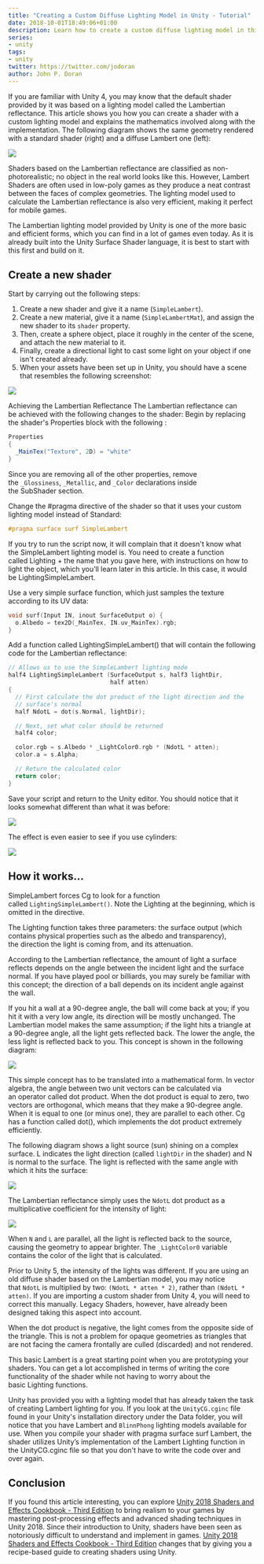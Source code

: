 ```yaml
---
title: "Creating a Custom Diffuse Lighting Model in Unity - Tutorial"
date: 2018-10-01T18:49:06+01:00
description: Learn how to create a custom diffuse lighting model in this tutorial by John P. Doran, a passionate and seasoned technical game designer and software engineer.
series:
- unity
tags:
- unity
twitter: https://twitter.com/jodoran
author: John P. Doran
---
```


If you are familiar with Unity 4, you may know that the default shader provided by it was based on a lighting model called the Lambertian reflectance. This article shows you how you can create a shader with a custom lighting model and explains the mathematics involved along with the implementation. The following diagram shows the same geometry rendered with a standard shader (right) and a diffuse Lambert one (left):

![](https://s3-eu-west-1.amazonaws.com/images.tutorialedge.net/images/gamedev/unity/custom-diffuse-lighting-tutorial/image1-17.png)

Shaders based on the Lambertian reflectance are classified as non-photorealistic; no object in the real world looks like this. However, Lambert Shaders are often used in low-poly games as they produce a neat contrast between the faces of complex geometries. The lighting model used to calculate the Lambertian reflectance is also very efficient, making it perfect for mobile games.

The Lambertian lighting model provided by Unity is one of the more basic and efficient forms, which you can find in a lot of games even today. As it is already built into the Unity Surface Shader language, it is best to start with this first and build on it. 

## Create a new shader

Start by carrying out the following steps:

1. Create a new shader and give it a name (`SimpleLambert`).
1. Create a new material, give it a name (`SimpleLambertMat`), and assign the new shader to its `shader` property.
1. Then, create a sphere object, place it roughly in the center of the scene, and attach the new material to it.
1. Finally, create a directional light to cast some light on your object if one isn't created already.
1. When your assets have been set up in Unity, you should have a scene that resembles the following screenshot:

![](https://s3-eu-west-1.amazonaws.com/images.tutorialedge.net/images/gamedev/unity/custom-diffuse-lighting-tutorial/image2-19.png)

Achieving the Lambertian Reflectance
The Lambertian reflectance can be achieved with the following changes to the shader:
Begin by replacing the shader's Properties block with the following :

```c#
Properties 
{
  _MainTex("Texture", 2D) = "white" 
}
```

Since you are removing all of the other properties, remove the `_Glossiness`, `_Metallic`, and `_Color` declarations inside the SubShader section.

Change the #pragma directive of the shader so that it uses your custom lighting model instead of Standard:

```c
#pragma surface surf SimpleLambert  
```

If you try to run the script now, it will complain that it doesn't know what the SimpleLambert lighting model is. You need to create a function called Lighting + the name that you gave here, with instructions on how to light the object, which you’ll learn later in this article. In this case, it would be LightingSimpleLambert.

Use a very simple surface function, which just samples the texture according to its UV data:

```c
void surf(Input IN, inout SurfaceOutput o) { 
  o.Albedo = tex2D(_MainTex, IN.uv_MainTex).rgb; 
} 
```

Add a function called LightingSimpleLambert() that will contain the following code for the Lambertian reflectance:

```c
// Allows us to use the SimpleLambert lighting mode
half4 LightingSimpleLambert (SurfaceOutput s, half3 lightDir, 
                             half atten) 
{ 
  // First calculate the dot product of the light direction and the 
  // surface's normal
  half NdotL = dot(s.Normal, lightDir); 

  // Next, set what color should be returned
  half4 color; 

  color.rgb = s.Albedo * _LightColor0.rgb * (NdotL * atten); 
  color.a = s.Alpha; 

  // Return the calculated color
  return color; 
} 
```

Save your script and return to the Unity editor. You should notice that it looks somewhat different than what it was before:

![](https://s3-eu-west-1.amazonaws.com/images.tutorialedge.net/images/gamedev/unity/custom-diffuse-lighting-tutorial/image3-21.png)

The effect is even easier to see if you use cylinders:

![](https://s3-eu-west-1.amazonaws.com/images.tutorialedge.net/images/gamedev/unity/custom-diffuse-lighting-tutorial/image4-23.png)

## How it works...

SimpleLambert forces Cg to look for a function called `LightingSimpleLambert()`. Note the Lighting at the beginning, which is omitted in the directive.

The Lighting function takes three parameters: the surface output (which contains physical properties such as the albedo and transparency), the direction the light is coming from, and its attenuation.

According to the Lambertian reflectance, the amount of light a surface reflects depends on the angle between the incident light and the surface normal. If you have played pool or billiards, you may surely be familiar with this concept; the direction of a ball depends on its incident angle against the wall. 

If you hit a wall at a 90-degree angle, the ball will come back at you; if you hit it with a very low angle, its direction will be mostly unchanged. The Lambertian model makes the same assumption; if the light hits a triangle at a 90-degree angle, all the light gets reflected back. The lower the angle, the less light is reflected back to you. This concept is shown in the following diagram:

![](https://s3-eu-west-1.amazonaws.com/images.tutorialedge.net/images/gamedev/unity/custom-diffuse-lighting-tutorial/image5-25.png)

This simple concept has to be translated into a mathematical form. In vector algebra, the angle between two unit vectors can be calculated via an operator called dot product. When the dot product is equal to zero, two vectors are orthogonal, which means that they make a 90-degree angle. When it is equal to one (or minus one), they are parallel to each other. Cg has a function called dot(), which implements the dot product extremely efficiently.

The following diagram shows a light source (sun) shining on a complex surface. L indicates the light direction (called `lightDir` in the shader) and N is normal to the surface. The light is reflected with the same angle with which it hits the surface:

![](https://s3-eu-west-1.amazonaws.com/images.tutorialedge.net/images/gamedev/unity/custom-diffuse-lighting-tutorial/image6-27.png)

The Lambertian reflectance simply uses the `NdotL` dot product as a multiplicative coefficient for the intensity of light:

![](https://s3-eu-west-1.amazonaws.com/images.tutorialedge.net/images/gamedev/unity/custom-diffuse-lighting-tutorial/image7-29.png)

When `N` and `L` are parallel, all the light is reflected back to the source, causing the geometry to appear brighter. The `_LightColor0` variable contains the color of the light that is calculated.

Prior to Unity 5, the intensity of the lights was different. If you are using an old diffuse shader based on the Lambertian model, you may notice that `NdotL` is multiplied by two: `(NdotL * atten * 2)`, rather than `(NdotL * atten)`. If you are importing a custom shader from Unity 4, you will need to correct this manually. Legacy Shaders, however, have already been designed taking this aspect into account.

When the dot product is negative, the light comes from the opposite side of the triangle. This is not a problem for opaque geometries as triangles that are not facing the camera frontally are culled (discarded) and not rendered.

This basic Lambert is a great starting point when you are prototyping your shaders. You can get a lot accomplished in terms of writing the core functionality of the shader while not having to worry about the basic Lighting functions.

Unity has provided you with a lighting model that has already taken the task of creating Lambert lighting for you. If you look at the `UnityCG.cginc` file found in your Unity's installation directory under the Data folder, you will notice that you have Lambert and `BlinnPhong` lighting models available for use. When you compile your shader with pragma surface surf Lambert, the shader utilizes Unity’s implementation of the Lambert Lighting function in the UnityCG.cginc file so that you don't have to write the code over and over again. 

## Conclusion

If you found this article interesting, you can explore [Unity 2018 Shaders and Effects Cookbook - Third Edition](https://amzn.to/2Iu9S0W) to bring realism to your games by mastering post-processing effects and advanced shading techniques in Unity 2018. Since their introduction to Unity, shaders have been seen as notoriously difficult to understand and implement in games. [Unity 2018 Shaders and Effects Cookbook - Third Edition](https://amzn.to/2Iu9S0W) changes that by giving you a recipe-based guide to creating shaders using Unity.
